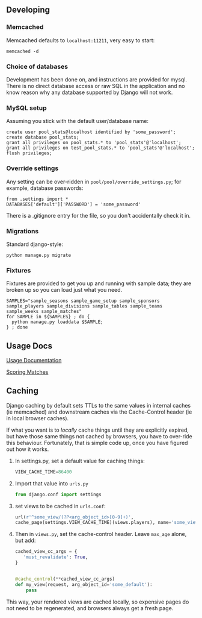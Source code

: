 ## Developing

### Memcached

Memcached defaults to `localhost:11211`, very easy to start:
```
memcached -d
```

### Choice of databases

Development has been done on, and instructions are provided for mysql. There is no direct database access or raw SQL in the application and no know reason why any database supported by Django will not work.

### MySQL setup

Assuming you stick with the default user/database name:

```
create user pool_stats@localhost identified by 'some_password';
create database pool_stats;
grant all privileges on pool_stats.* to 'pool_stats'@'localhost';
grant all privileges on test_pool_stats.* to 'pool_stats'@'localhost';
flush privileges;
```

### Override settings ###

Any setting can be over-ridden in `pool/pool/override_settings.py`; for example, database passwords:
```
from .settings import *
DATABASES['default']['PASSWORD'] = 'some_password'
```

There is a .gitignore entry for the file, so you don't accidentally check it in.

### Migrations

Standard django-style:

```
python manage.py migrate
```

### Fixtures

Fixtures are provided to get you up and running with sample data; they are broken up so you can load just what you need.

```
SAMPLES="sample_seasons sample_game_setup sample_sponsors sample_players sample_divisions sample_tables sample_teams sample_weeks sample_matches"
for SAMPLE in ${SAMPLES} ; do {
  python manage.py loaddata $SAMPLE;
} ; done
```

## Usage Docs

[Usage Documentation](usage_docs.md)

[Scoring Matches](scoring_matches.md)


## Caching

Django caching by default sets TTLs to the same values in internal caches (ie memcached) and downstream caches via the Cache-Control header (ie in local browser caches).

If what you want is to *locally* cache things until they are explicitly expired, but have those same things not cached by browsers, you have to over-ride this behaviour.
Fortunately, that is simple code up, once you have figured out how it works.

1. In settings.py, set a default value for caching things:

    ```python
    VIEW_CACHE_TIME=86400
    ```
1. Import that value into `urls.py`
    ```python
    from django.conf import settings
    ```
1. set views to be cached in `urls.conf`:
    ```python
    url(r'^some_view/(?P<arg_object_id>[0-9]+)', 
    cache_page(settings.VIEW_CACHE_TIME)(views.players), name='some_view'),

    ```
1. Then in `views.py`, set the cache-control header. Leave `max_age` alone, but add:
    ```python
    cached_view_cc_args = {
       'must_revalidate': True,
    }


    @cache_control(**cached_view_cc_args)
    def my_view(request, arg_object_id='some_default'):
        pass
    ```
This way, your rendered views are cached locally, so expensive pages do not need to be regenerated, and browsers always get a fresh page.

